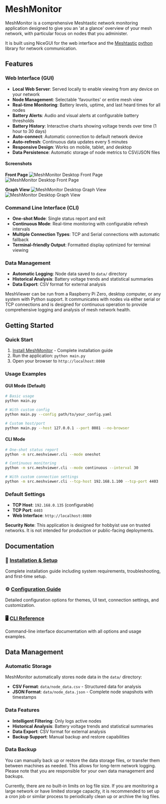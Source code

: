 # MeshMonitor

MeshMonitor is a comprehensive Meshtastic network monitoring application designed to give you an 'at a glance' overview of your mesh network, with particular focus on nodes that you administer.

It is built using NiceGUI for the web interface and the [Meshtastic](https://meshtastic.org/) [python](https://github.com/meshtastic/python) library for network communication.

## Features

### Web Interface (GUI)
- **Local Web Server**: Served locally to enable viewing from any device on your network
- **Node Management**: Selectable 'favourites' or entire mesh view
- **Real-time Monitoring**: Battery levels, uptime, and last heard times for all nodes
- **Battery Alerts**: Audio and visual alerts at configurable battery thresholds
- **Battery History**: Interactive charts showing voltage trends over time (1 hour to 30 days)
- **Auto-connect**: Automatic connection to default network device
- **Auto-refresh**: Continuous data updates every 5 minutes
- **Responsive Design**: Works on mobile, tablet, and desktop
- **Data Persistence**: Automatic storage of node metrics to CSV/JSON files

#### Screenshots 

**Front Page**
![MeshMonitor Desktop Front Page](./screenshots/desktop_frontpage_default.png)
![MeshMonitor Desktop Front Page](./screenshots/mobile_frontpage_default.png)

**Graph View**
![MeshMonitor Desktop Graph View](./screenshots/desktop_graph_default.png)
![MeshMonitor Desktop Graph View](./screenshots/mobile_graph_default.png)


### Command Line Interface (CLI)
- **One-shot Mode**: Single status report and exit
- **Continuous Mode**: Real-time monitoring with configurable refresh intervals
- **Multiple Connection Types**: TCP and Serial connections with automatic fallback
- **Terminal-friendly Output**: Formatted display optimized for terminal viewing

### Data Management
- **Automatic Logging**: Node data saved to `data/` directory
- **Historical Analysis**: Battery voltage trends and statistical summaries
- **Data Export**: CSV format for external analysis

MeshViewer can be run from a Raspberry Pi Zero, desktop computer, or any system with Python support. It communicates with nodes via either serial or TCP connections and is designed for continuous operation to provide comprehensive logging and analysis of mesh network health.


## Getting Started

### Quick Start
1. [Install MeshMonitor](setup.md) - Complete installation guide
2. Run the application: `python main.py`
3. Open your browser to `http://localhost:8080`

### Usage Examples

#### GUI Mode (Default)
```bash
# Basic usage
python main.py

# With custom config
python main.py --config path/to/your_config.yaml

# Custom host/port
python main.py --host 127.0.0.1 --port 8081 --no-browser
```

#### CLI Mode
```bash
# One-shot status report
python -m src.meshviewer.cli --mode oneshot

# Continuous monitoring
python -m src.meshviewer.cli --mode continuous --interval 30

# With custom connection settings
python -m src.meshviewer.cli --tcp-host 192.168.1.100 --tcp-port 4403
```

### Default Settings
- **TCP Host**: `192.168.0.135` (configurable)
- **TCP Port**: `4403`
- **Web Interface**: `http://localhost:8080`

**Security Note**: This application is designed for hobbyist use on trusted networks. It is not intended for production or public-facing deployments.

## Documentation

### 📖 [Installation & Setup](setup.md)
Complete installation guide including system requirements, troubleshooting, and first-time setup.

### ⚙️ [Configuration Guide](configuration.md)
Detailed configuration options for themes, UI text, connection settings, and customization.

### 🖥️ [CLI Reference](cli.md)
Command-line interface documentation with all options and usage examples.

## Data Management

### Automatic Storage
MeshMonitor automatically stores node data in the `data/` directory:
- **CSV Format**: `data/node_data.csv` - Structured data for analysis
- **JSON Format**: `data/node_data.json` - Complete node snapshots with timestamps

### Data Features
- **Intelligent Filtering**: Only logs active nodes
- **Historical Analysis**: Battery voltage trends and statistical summaries
- **Data Export**: CSV format for external analysis
- **Backup Support**: Manual backup and restore capabilities

### Data Backup
You can manually back up or restore the data storage files, or transfer them between machines as needed. This allows for long-term network logging. Please note that you are responsible for your own data management and backups.

Currently, there are no built-in limits on log file size. If you are monitoring a large network or have limited storage capacity, it is recommended to set up a cron job or similar process to periodically clean up or archive the log files.

